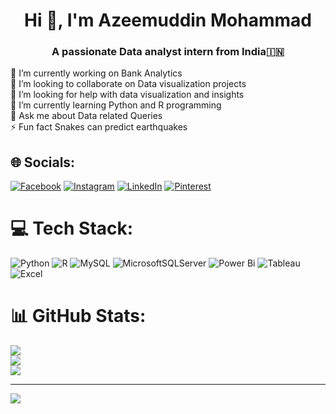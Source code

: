 
<h1 align="center">Hi 👋, I'm Azeemuddin Mohammad</h1>
<h3 align="center">A passionate Data analyst intern from India🇮🇳</h3>
🔭 I’m currently working on Bank Analytics<br>👯 I’m looking to collaborate on Data visualization projects<br>🤝 I’m looking for help with data visualization and insights<br>🌱 I’m currently learning Python and R programming<br>💬 Ask me about Data related Queries<br>⚡ Fun fact Snakes can predict earthquakes


## 🌐 Socials:
[![Facebook](https://img.shields.io/badge/Facebook-%231877F2.svg?logo=Facebook&logoColor=white)](https://www.facebook.com/mohammed.azeemuddin.372?mibextid=LQQJ4d) [![Instagram](https://img.shields.io/badge/Instagram-%23E4405F.svg?logo=Instagram&logoColor=white)](https://instagram.com/azeem.ios) [![LinkedIn](https://img.shields.io/badge/LinkedIn-%230077B5.svg?logo=linkedin&logoColor=white)](https://www.linkedin.com/in/azeemuddin-mohammed/) [![Pinterest](https://img.shields.io/badge/Pinterest-%23E60023.svg?logo=Pinterest&logoColor=whit)](https://in.pinterest.com/mdazeemuddin9391/) 

# 💻 Tech Stack:
![Python](https://img.shields.io/badge/python-3670A0?style=for-the-badge&logo=python&logoColor=ffdd54) ![R](https://img.shields.io/badge/r-%23276DC3.svg?style=for-the-badge&logo=r&logoColor=white) ![MySQL](https://img.shields.io/badge/mysql-%2300000f.svg?style=for-the-badge&logo=mysql&logoColor=white) ![MicrosoftSQLServer](https://img.shields.io/badge/Microsoft%20SQL%20Server-CC2927?style=for-the-badge&logo=microsoft%20sql%20server&logoColor=white) ![Power Bi](https://img.shields.io/badge/power_bi-F2C811?style=for-the-badge&logo=powerbi&logoColor=black) ![Tableau](https://img.shields.io/badge/Tableau-E97627?style=for-the-badge&logo=tableau&logoColor=white
) ![Excel](https://img.shields.io/badge/Excel-217346?style=for-the-badge&logo=microsoft-excel&logoColor=white)
# 📊 GitHub Stats:
![](https://github-readme-stats.vercel.app/api?username=Azeemuddinmohammad&theme=dark&hide_border=false&include_all_commits=false&count_private=false)<br/>
![](https://github-readme-streak-stats.herokuapp.com/?user=Azeemuddinmohammad&theme=dark&hide_border=false)<br/>
![](https://github-readme-stats.vercel.app/api/top-langs/?username=Azeemuddinmohammad&theme=dark&hide_border=false&include_all_commits=false&count_private=false&layout=compact)

---
[![](https://visitcount.itsvg.in/api?id=Azeemuddinmohammad&icon=0&color=0)](https://visitcount.itsvg.in)

<!-- Proudly created with GPRM ( https://gprm.itsvg.in ) -->
